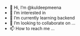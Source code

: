 - 👋 Hi, I’m @kuldeepmeena
- 👀 I’m interested in 
- 🌱 I’m currently learning backend 
- 💞️ I’m looking to collaborate on ...
- 📫 How to reach me ...

<!---
kuldeepdelhi/kuldeepdelhi is a ✨ special ✨ repository because its `README.md` (this file) appears on your GitHub profile.
You can click the Preview link to take a look at your changes.
--->
